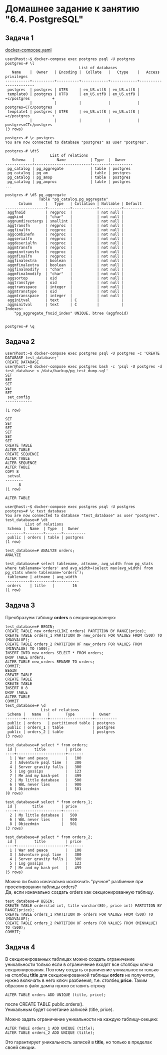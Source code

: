 # Домашнее задание к занятию "6.4. PostgreSQL"
## Задача 1
[docker-compose.yaml](06-db/docker-compose.yaml)

```console
user@host:~$ docker-compose exec postgres psql -U postgres
postgres-# \l
                                 List of databases
   Name    |  Owner   | Encoding |  Collate   |   Ctype    |   Access privileges   
-----------+----------+----------+------------+------------+-----------------------
 postgres  | postgres | UTF8     | en_US.utf8 | en_US.utf8 | 
 template0 | postgres | UTF8     | en_US.utf8 | en_US.utf8 | =c/postgres          +
           |          |          |            |            | postgres=CTc/postgres
 template1 | postgres | UTF8     | en_US.utf8 | en_US.utf8 | =c/postgres          +
           |          |          |            |            | postgres=CTc/postgres
(3 rows)

postgres-# \c postgres
You are now connected to database "postgres" as user "postgres".

postgres-# \dtS
                    List of relations
   Schema   |          Name           | Type  |  Owner   
------------+-------------------------+-------+----------
 pg_catalog | pg_aggregate            | table | postgres
 pg_catalog | pg_am                   | table | postgres
 pg_catalog | pg_amop                 | table | postgres
 pg_catalog | pg_amproc               | table | postgres
...

postgres-# \dS pg_aggregate
               Table "pg_catalog.pg_aggregate"
      Column      |   Type   | Collation | Nullable | Default 
------------------+----------+-----------+----------+---------
 aggfnoid         | regproc  |           | not null | 
 aggkind          | "char"   |           | not null | 
 aggnumdirectargs | smallint |           | not null | 
 aggtransfn       | regproc  |           | not null | 
 aggfinalfn       | regproc  |           | not null | 
 aggcombinefn     | regproc  |           | not null | 
 aggserialfn      | regproc  |           | not null | 
 aggdeserialfn    | regproc  |           | not null | 
 aggmtransfn      | regproc  |           | not null | 
 aggminvtransfn   | regproc  |           | not null | 
 aggmfinalfn      | regproc  |           | not null | 
 aggfinalextra    | boolean  |           | not null | 
 aggmfinalextra   | boolean  |           | not null | 
 aggfinalmodify   | "char"   |           | not null | 
 aggmfinalmodify  | "char"   |           | not null | 
 aggsortop        | oid      |           | not null | 
 aggtranstype     | oid      |           | not null | 
 aggtransspace    | integer  |           | not null | 
 aggmtranstype    | oid      |           | not null | 
 aggmtransspace   | integer  |           | not null | 
 agginitval       | text     | C         |          | 
 aggminitval      | text     | C         |          | 
Indexes:
    "pg_aggregate_fnoid_index" UNIQUE, btree (aggfnoid)


postgres-# \q

```
  
## Задача 2
```console
user@host:~$ docker-compose exec postgres psql -U postgres -c 'CREATE DATABASE test_database;'
CREATE DATABASE
user@host:~$ docker-compose exec postgres bash -c 'psql -U postgres -d test_database < /data/backup/pg_test_dump.sql'
SET
SET
SET
SET
SET
 set_config 
------------
 
(1 row)

SET
SET
SET
SET
SET
SET
CREATE TABLE
ALTER TABLE
CREATE SEQUENCE
ALTER TABLE
ALTER SEQUENCE
ALTER TABLE
COPY 8
 setval 
--------
      8
(1 row)

ALTER TABLE

user@host:~$ docker-compose exec postgres psql -U postgres
postgres=# \c test_database
You are now connected to database "test_database" as user "postgres".
test_database=# \dt
         List of relations
 Schema |  Name  | Type  |  Owner   
--------+--------+-------+----------
 public | orders | table | postgres
(1 row)

test_database=# ANALYZE orders;
ANALYZE

test_database=# select tablename, attname, avg_width from pg_stats where tablename='orders' and avg_width=(select max(avg_width) from pg_stats where tablename='orders');
 tablename | attname | avg_width 
-----------+---------+-----------
 orders    | title   |        16
(1 row)

```

## Задача 3

Преобразуем таблицу **orders** в секционированную:
```console
test_database=# BEGIN;
CREATE TABLE new_orders(LIKE orders) PARTITION BY RANGE(price);
CREATE TABLE orders_1 PARTITION OF new_orders FOR VALUES FROM (500) TO (MAXVALUE); 
CREATE TABLE orders_2 PARTITION OF new_orders FOR VALUES FROM (MINVALUE) TO (500); 
INSERT INTO new_orders SELECT * FROM orders;
DROP TABLE orders;
ALTER TABLE new_orders RENAME TO orders;
COMMIT;
BEGIN
CREATE TABLE
CREATE TABLE
CREATE TABLE
INSERT 0 8
DROP TABLE
ALTER TABLE
COMMIT
test_database=# \d
                List of relations
 Schema |   Name   |       Type        |  Owner   
--------+----------+-------------------+----------
 public | orders   | partitioned table | postgres
 public | orders_1 | table             | postgres
 public | orders_2 | table             | postgres
(3 rows)

test_database=# select * from orders;
 id |        title         | price 
----+----------------------+-------
  1 | War and peace        |   100
  3 | Adventure psql time  |   300
  4 | Server gravity falls |   300
  5 | Log gossips          |   123
  7 | Me and my bash-pet   |   499
  2 | My little database   |   500
  6 | WAL never lies       |   900
  8 | Dbiezdmin            |   501
(8 rows)

test_database=# select * from orders_1;
 id |       title        | price 
----+--------------------+-------
  2 | My little database |   500
  6 | WAL never lies     |   900
  8 | Dbiezdmin          |   501
(3 rows)

test_database=# select * from orders_2;
 id |        title         | price 
----+----------------------+-------
  1 | War and peace        |   100
  3 | Adventure psql time  |   300
  4 | Server gravity falls |   300
  5 | Log gossips          |   123
  7 | Me and my bash-pet   |   499
(5 rows)

```

Можно ли было изначально исключить "ручное" разбиение при проектировании таблицы orders?</br>
Да, если изначально создать orders как секционированную таблицу.
```console
test_database=# BEGIN;
CREATE TABLE orders(id int, title varchar(80), price int) PARTITION BY RANGE(price);
CREATE TABLE orders_1 PARTITION OF orders FOR VALUES FROM (500) TO (MAXVALUE); 
CREATE TABLE orders_2 PARTITION OF orders FOR VALUES FROM (MINVALUE) TO (500); 
COMMIT;
```

## Задача 4
В секционированных таблицах можно создать ограничение уникальности только если в ограничение входят все столбцы 
ключа секционирования. Поэтому создать ограничение уникальности только на столбец **title** для 
секционированной таблицы **orders** не получится, нужно включать в него ключ разбиения, т.е. столбец
**price**. Таким образом в файл дампа нужно вставить строку
```console
ALTER TABLE orders ADD UNIQUE (title, price);
```
после CREATE TABLE public.orders().</br>
Уникальным будет сочетание записей (title, price).

Можно задать ограничение уникальности на каждую таблицу-секцию:
```console
ALTER TABLE orders_1 ADD UNIQUE (title);
ALTER TABLE orders_2 ADD UNIQUE (title);
```
Это гарантирует уникальность записей в **title**, но только в пределах своей секции.